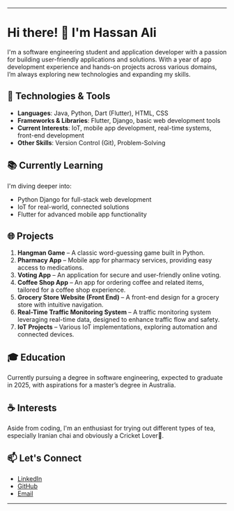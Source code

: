 

---

# Hi there! 👋 I'm Hassan Ali

I'm a software engineering student and application developer with a passion for building user-friendly applications and solutions. With a year of app development experience and hands-on projects across various domains, I’m always exploring new technologies and expanding my skills.

## 🔧 Technologies & Tools
- **Languages**: Java, Python, Dart (Flutter), HTML, CSS
- **Frameworks & Libraries**: Flutter, Django, basic web development tools
- **Current Interests**: IoT, mobile app development, real-time systems, front-end development
- **Other Skills**: Version Control (Git), Problem-Solving

## 📚 Currently Learning
I'm diving deeper into:
- Python Django for full-stack web development
- IoT for real-world, connected solutions
- Flutter for advanced mobile app functionality

## 🌐 Projects
1. **Hangman Game** – A classic word-guessing game built in Python.
2. **Pharmacy App** – Mobile app for pharmacy services, providing easy access to medications.
3. **Voting App** – An application for secure and user-friendly online voting.
4. **Coffee Shop App** – An app for ordering coffee and related items, tailored for a coffee shop experience.
5. **Grocery Store Website (Front End)** – A front-end design for a grocery store with intuitive navigation.
6. **Real-Time Traffic Monitoring System** – A traffic monitoring system leveraging real-time data, designed to enhance traffic flow and safety.
7. **IoT Projects** – Various IoT implementations, exploring automation and connected devices.

## 🎓 Education
Currently pursuing a degree in software engineering, expected to graduate in 2025, with aspirations for a master’s degree in Australia.

## ☕ Interests
Aside from coding, I'm an enthusiast for trying out different types of tea, especially Iranian chai and obviously a Cricket Lover🏏.

## 📫 Let's Connect
- [LinkedIn](https://www.linkedin.com/in/hassan-ali-258021283)
- [GitHub](https://github.com/hassanali8-2003)
- [Email](mailto:shah.zada3707@gmil.com)

---

